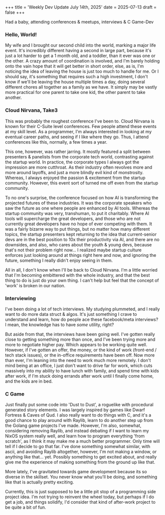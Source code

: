 

+++
title = 'Weekly Dev Update July 14th, 2025'
date = 2025-07-13
draft = false
+++

Had a baby, attending conferences & meetups, interviews & C Game-Dev

### Hello, World!

My wife and I brought our second child into the world, marking a major life event. It's incredibly different having a second in large part, because it's just a lot harder to get a 1 month old, and a toddler, than it ever was one or the other. A crazy amount of coordination is involved, and I'm barely holding onto the vain hope that it will get better in short order, else, as is, I'm noticing the idea of leaving the house is just too much to handle for me. Or I should say, it's something that requires such a high investment, I don't know if we'll be leaving the house multiple times a day, doing several different chores all together as a family as we have. It simply may be vastly more practical for one parent to take one kid, the other parent to take another.

### Cloud Nirvana, Take3

This was probably the roughest conference I've been to. Cloud Nirvana is known for their C-Suite level conferences. Few people attend these events at my skill level. As a programmer, I'm always interested in looking at my eventual career paths, and seeing if I like where they go. Thus, I attend conferences like this, normally, a few times a year.

This one, however, was rather jarring. It mostly featured a split between presenters & panelists from the corporate tech world, contrasting against the startup world. In practice, the corporate types I always got the impression are more cutthroat. As their industry often revolves more and more around layoffs, and just a more blindly evil kind of monstrosity. Whereas, I always enjoyed the passion & excitement from the startup community. However, this event sort of turned me off even from the startup community.

To no one's surprise, the conference focused on how AI is transforming the projected futures of these industries. It was the corporate speakers who saw the future as one where people are enhanced by AI tools. Whereas the startup community was very, transhuman, to put it charitably. Where AI tools will supercharge the great developers, and those who are not currently great developers have no hope of ever competing with them. It was a fairly bizarre way to put things, but no matter how many different topics, the startup presenters kept returning to the idea that current-senior devs are in the best position to 10x their productivity via AI, and there are no downsides, and also, who cares about the youth & young devs, because that's not their problem right now... I realized maybe startup culture enforces just looking around at things right here and now, and ignoring the future, something I really didn't enjoy seeing in them.

All in all, I don't know when I'll be back to Cloud Nirvana. I'm a little worried that I'm becoming embittered with the whole industry, and that the best thing to do is just do your own thing. I can't help but feel that the concept of 'work' is broken in our nation.

### Interviewing

I've been doing a lot of tech interviews. My studying plummeted, and I really want to do more data struct & algos. It's just something I crave to understand and learn, how do people ace these facebook/meta interviews? I mean, the knowledge has to have *some* utility, right?

But aside from that, the interviews have been going well. I've gotten really close to getting something more than once, and I've been trying more and more to negotiate higher pay. Which appears to be working quite well. However, if I've gotten an offer, the money, or the kind of work (front-end / tech stack issues), or the in-office requirements have been off. Now more than ever, I'm leaning into the need to work much more remotely. I don't mind being at an office, I just don't want to drive far for work, which cuts massively into my ability to have lunch with family, and spend time with kids after work, if I'm stuck doing errands after work until I finally come home, and the kids are in bed.

### C Game

Just finally put some code into 'Dust to Dust', a roguelike with procedural generated story elements. I was largely inspired by games like Dwarf Fortress & Caves of Qud. I also really want to do things with C, and it's a good chance to play around with Raylib, learn to do another step up from the Golang game projects I've made. However, I'm also, somewhat, considering removing Raylib, and instead debating if I want to learn my NixOS system really well, and learn how to program everything 'from scratch', as I think it may make me a much better programmer. Only time will tell if I decide to go that far. I've done something somewhat similar, with ascii, and avoiding Raylib altogether, however, I'm not making a window, or anything like that... yet. Possibly something to get excited about, and really give me the experience of making something from the ground up like that.

More lately, I've gravitated towards game development because its so diverse in the skillset. You never know what you'll be doing, and something like that is actually pretty exciting.

Currently, this is just supposed to be a little pit stop of a programming side project idea. I'm not trying to reinvent the wheel today, but perhaps if I do get a job, and things solidify, I'd consider that kind of after-work project to be quite a bit of fun.


